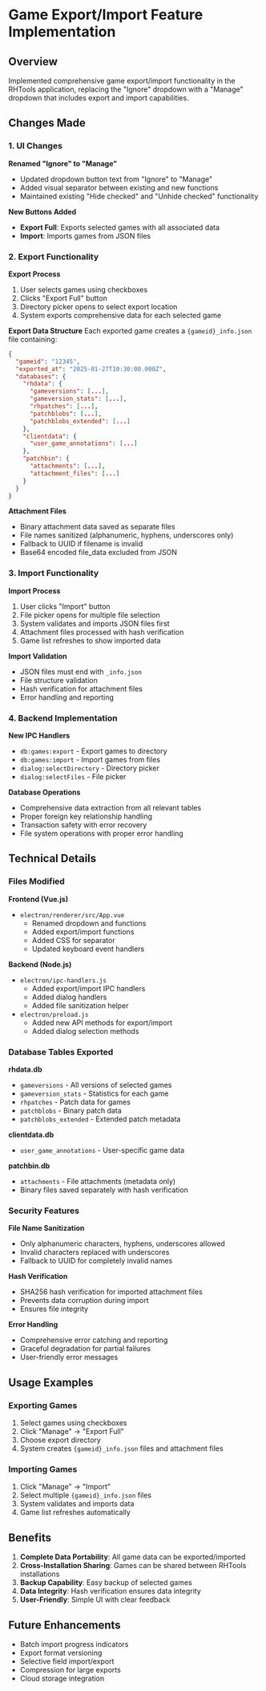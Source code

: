 # Game Export/Import Feature Implementation

## Overview

Implemented comprehensive game export/import functionality in the RHTools application, replacing the "Ignore" dropdown with a "Manage" dropdown that includes export and import capabilities.

## Changes Made

### 1. UI Changes

**Renamed "Ignore" to "Manage"**
- Updated dropdown button text from "Ignore" to "Manage"
- Added visual separator between existing and new functions
- Maintained existing "Hide checked" and "Unhide checked" functionality

**New Buttons Added**
- **Export Full**: Exports selected games with all associated data
- **Import**: Imports games from JSON files

### 2. Export Functionality

**Export Process**
1. User selects games using checkboxes
2. Clicks "Export Full" button
3. Directory picker opens to select export location
4. System exports comprehensive data for each selected game

**Export Data Structure**
Each exported game creates a `{gameid}_info.json` file containing:

```json
{
  "gameid": "12345",
  "exported_at": "2025-01-27T10:30:00.000Z",
  "databases": {
    "rhdata": {
      "gameversions": [...],
      "gameversion_stats": [...],
      "rhpatches": [...],
      "patchblobs": [...],
      "patchblobs_extended": [...]
    },
    "clientdata": {
      "user_game_annotations": [...]
    },
    "patchbin": {
      "attachments": [...],
      "attachment_files": [...]
    }
  }
}
```

**Attachment Files**
- Binary attachment data saved as separate files
- File names sanitized (alphanumeric, hyphens, underscores only)
- Fallback to UUID if filename is invalid
- Base64 encoded file_data excluded from JSON

### 3. Import Functionality

**Import Process**
1. User clicks "Import" button
2. File picker opens for multiple file selection
3. System validates and imports JSON files first
4. Attachment files processed with hash verification
5. Game list refreshes to show imported data

**Import Validation**
- JSON files must end with `_info.json`
- File structure validation
- Hash verification for attachment files
- Error handling and reporting

### 4. Backend Implementation

**New IPC Handlers**
- `db:games:export` - Export games to directory
- `db:games:import` - Import games from files
- `dialog:selectDirectory` - Directory picker
- `dialog:selectFiles` - File picker

**Database Operations**
- Comprehensive data extraction from all relevant tables
- Proper foreign key relationship handling
- Transaction safety with error recovery
- File system operations with proper error handling

## Technical Details

### Files Modified

**Frontend (Vue.js)**
- `electron/renderer/src/App.vue`
  - Renamed dropdown and functions
  - Added export/import functions
  - Added CSS for separator
  - Updated keyboard event handlers

**Backend (Node.js)**
- `electron/ipc-handlers.js`
  - Added export/import IPC handlers
  - Added dialog handlers
  - Added file sanitization helper
- `electron/preload.js`
  - Added new API methods for export/import
  - Added dialog selection methods

### Database Tables Exported

**rhdata.db**
- `gameversions` - All versions of selected games
- `gameversion_stats` - Statistics for each game
- `rhpatches` - Patch data for games
- `patchblobs` - Binary patch data
- `patchblobs_extended` - Extended patch metadata

**clientdata.db**
- `user_game_annotations` - User-specific game data

**patchbin.db**
- `attachments` - File attachments (metadata only)
- Binary files saved separately with hash verification

### Security Features

**File Name Sanitization**
- Only alphanumeric characters, hyphens, underscores allowed
- Invalid characters replaced with underscores
- Fallback to UUID for completely invalid names

**Hash Verification**
- SHA256 hash verification for imported attachment files
- Prevents data corruption during import
- Ensures file integrity

**Error Handling**
- Comprehensive error catching and reporting
- Graceful degradation for partial failures
- User-friendly error messages

## Usage Examples

### Exporting Games
1. Select games using checkboxes
2. Click "Manage" → "Export Full"
3. Choose export directory
4. System creates `{gameid}_info.json` files and attachment files

### Importing Games
1. Click "Manage" → "Import"
2. Select multiple `{gameid}_info.json` files
3. System validates and imports data
4. Game list refreshes automatically

## Benefits

1. **Complete Data Portability**: All game data can be exported/imported
2. **Cross-Installation Sharing**: Games can be shared between RHTools installations
3. **Backup Capability**: Easy backup of selected games
4. **Data Integrity**: Hash verification ensures data integrity
5. **User-Friendly**: Simple UI with clear feedback

## Future Enhancements

- Batch import progress indicators
- Export format versioning
- Selective field import/export
- Compression for large exports
- Cloud storage integration
